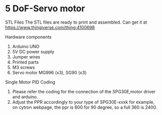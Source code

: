 # 5 DoF-Servo motor 


STL Files
  The STL files are ready to print and assembled. Can get it at https://www.thingiverse.com/thing:4100698

Hardware components
  1.	Arduino UNO
  2.	5V DC power supply
  3.	Jumper wires
  4.	Printed parts
  5.	M3 screws
  6.	Servo motor MG996 (x3), SG90 (x3)

Single Motor PID Coding
  1.	Please refer the coding for the connection of the SPG30E,motor driver and arduino.
  2.	Adjust the PPR accordingly to your type of SPG30E-xxxk for example, on cytron webpage, the ppr is 600 for 90 degree, so a full 360 is 2400.
